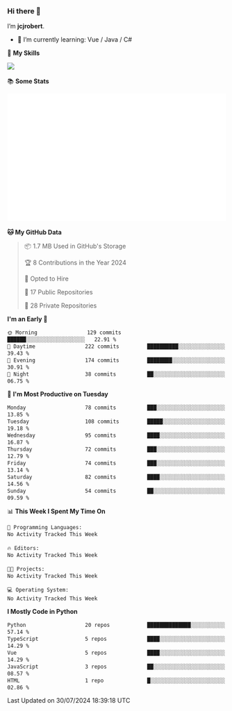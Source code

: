 ### Hi there 👋

I’m **jcjrobert**.

- 🌱 I’m currently learning: Vue / Java / C#

🌟 **My Skills**

![](https://img.shields.io/badge/-Python-3e74a2?style=flat-square&logo=Python&logoColor=fff)

📚 **Some Stats**

![](https://github.com/jcjrobert/github-stats/blob/master/generated/overview.svg)

<!--START_SECTION:waka-->
**🐱 My GitHub Data** 

> 📦 1.7 MB Used in GitHub's Storage 
 > 
> 🏆 8 Contributions in the Year 2024
 > 
> 💼 Opted to Hire
 > 
> 📜 17 Public Repositories 
 > 
> 🔑 28 Private Repositories 
 > 
**I'm an Early 🐤** 

```text
🌞 Morning                129 commits         ██████░░░░░░░░░░░░░░░░░░░   22.91 % 
🌆 Daytime                222 commits         ██████████░░░░░░░░░░░░░░░   39.43 % 
🌃 Evening                174 commits         ████████░░░░░░░░░░░░░░░░░   30.91 % 
🌙 Night                  38 commits          ██░░░░░░░░░░░░░░░░░░░░░░░   06.75 % 
```
📅 **I'm Most Productive on Tuesday** 

```text
Monday                   78 commits          ███░░░░░░░░░░░░░░░░░░░░░░   13.85 % 
Tuesday                  108 commits         █████░░░░░░░░░░░░░░░░░░░░   19.18 % 
Wednesday                95 commits          ████░░░░░░░░░░░░░░░░░░░░░   16.87 % 
Thursday                 72 commits          ███░░░░░░░░░░░░░░░░░░░░░░   12.79 % 
Friday                   74 commits          ███░░░░░░░░░░░░░░░░░░░░░░   13.14 % 
Saturday                 82 commits          ████░░░░░░░░░░░░░░░░░░░░░   14.56 % 
Sunday                   54 commits          ██░░░░░░░░░░░░░░░░░░░░░░░   09.59 % 
```


📊 **This Week I Spent My Time On** 

```text
💬 Programming Languages: 
No Activity Tracked This Week

🔥 Editors: 
No Activity Tracked This Week

🐱‍💻 Projects: 
No Activity Tracked This Week

💻 Operating System: 
No Activity Tracked This Week
```

**I Mostly Code in Python** 

```text
Python                   20 repos            ██████████████░░░░░░░░░░░   57.14 % 
TypeScript               5 repos             ████░░░░░░░░░░░░░░░░░░░░░   14.29 % 
Vue                      5 repos             ████░░░░░░░░░░░░░░░░░░░░░   14.29 % 
JavaScript               3 repos             ██░░░░░░░░░░░░░░░░░░░░░░░   08.57 % 
HTML                     1 repo              █░░░░░░░░░░░░░░░░░░░░░░░░   02.86 % 
```




 Last Updated on 30/07/2024 18:39:18 UTC
<!--END_SECTION:waka-->
